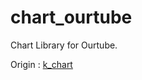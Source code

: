 # chart_ourtube

Chart Library for Ourtube.

Origin : [k_chart]("https://pub.dev/packages/k_chart")
